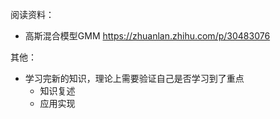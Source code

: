 阅读资料：
- 高斯混合模型GMM  https://zhuanlan.zhihu.com/p/30483076

其他：
- 学习完新的知识，理论上需要验证自己是否学习到了重点
  - 知识复述
  - 应用实现